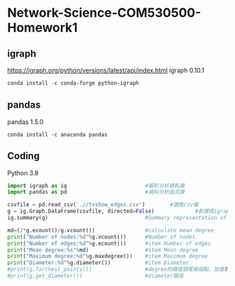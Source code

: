 # Network-Science-COM530500-Homework1
## igraph
https://igraph.org/python/versions/latest/api/index.html
 igraph                    0.10.1
```powershell
conda install -c conda-forge python-igraph
```
## pandas
pandas                    1.5.0  
```
conda install -c anaconda pandas
```
## Coding 
Python                    3.8
```py
import igraph as ig                         #圖形分析資料庫
import pandas as pd                         #資料分析函式庫

csvfile = pd.read_csv('.//tvshow_edges.csv')        #讀取csv檔
g = ig.Graph.DataFrame(csvfile, directed=False)             #創建成igraph，已無向圖方式創建
ig.summary(g)                               #Summary representation of a graph.

md=(2*g.ecount()/g.vcount())                #calculate mean degree
print("Number of nodes:%d"%g.vcount())      #Number of nodes. 
print("Number of edges:%d"%g.ecount())      #item Number of edges
print("Mean degree:%s"%md)	                #item Mean degree
print("Maximum degree:%d"%g.maxdegree())	#item Maximum degree
print("Diameter:%d"%g.diameter())           #item Diameter
#print(g.farthest_points())                 #degree的路徑頭尾兩個點，加度數
#print(g.get_diameter())                    #diameter路徑
```
